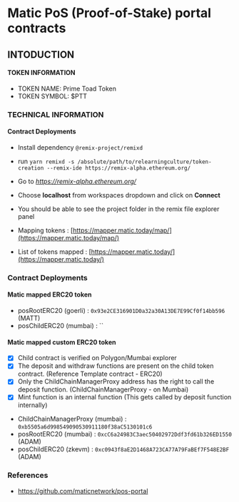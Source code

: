 # Matic PoS (Proof-of-Stake) portal contracts
## INTODUCTION
#### TOKEN INFORMATION
* TOKEN NAME: Prime Toad Token
* TOKEN SYMBOL: $PTT
### TECHNICAL INFORMATION
#### Contract Deployments
* Install dependency `@remix-project/remixd`
* run `yarn remixd -s /absolute/path/to/relearningculture/token-creation --remix-ide https://remix-alpha.ethereum.org/` 
* Go to *https://remix-alpha.ethereum.org/*
* Choose **localhost** from workspaces dropdown and click on **Connect**
* You should be able to see the project folder in the remix file explorer panel




* Mapping tokens : [https://mapper.matic.today/map/](https://mapper.matic.today/map/)
* List of tokens mapped : [https://mapper.matic.today/](https://mapper.matic.today/)

### Contract Deployments
#### Matic mapped ERC20 token
* posRootERC20 (goerli) : `0x93e2CE316901D0a32a30A13DE7E99Cf0f14bb596` (MATT)
* posChildERC20 (mumbai) : ``

#### Matic mapped custom ERC20 token

- [X] Child contract is verified on Polygon/Mumbai explorer
- [X] The deposit and withdraw functions are present on the child token contract. (Reference Template contract - ERC20)
- [X] Only the ChildChainManagerProxy address has the right to call the deposit function. (ChildChainManagerProxy - on Mumbai)
- [X] Mint function is an internal function (This gets called by deposit function internally)

* ChildChainManagerProxy (mumbai) : `0xb5505a6d998549090530911180f38aC5130101c6`
* posRootERC20 (mumbai) : `0xcC6a24983C3aec50402972Ddf3fd61b326ED1550` (ADAM)
* posChildERC20 (zkevm) : `0xc0943f8aE2D1468A723CA77A79FaBEf7F548E2BF` (ADAM)

### References
* https://github.com/maticnetwork/pos-portal 